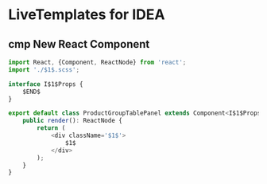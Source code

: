 LiveTemplates for IDEA
======================

cmp New React Component
-----------------------

```typescript
import React, {Component, ReactNode} from 'react';
import './$1$.scss';

interface I$1$Props {
	$END$
}

export default class ProductGroupTablePanel extends Component<I$1$Props> {
	public render(): ReactNode {
		return (
			<div className='$1$'>
				$1$
			</div>
		);
	}
}
```
